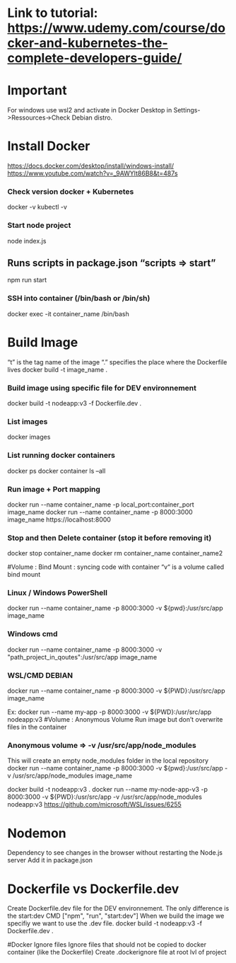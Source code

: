 # Link to tutorial: https://www.udemy.com/course/docker-and-kubernetes-the-complete-developers-guide/ 

# Important 
For windows use  wsl2 and activate in Docker Desktop in Settings->Ressources->Check Debian distro.

# Install Docker
https://docs.docker.com/desktop/install/windows-install/ 
https://www.youtube.com/watch?v=_9AWYlt86B8&t=487s 

### Check version docker + Kubernetes
docker -v
kubectl -v

### Start node project
node index.js

## Runs scripts in package.json “scripts => start”
npm run start

### SSH into container (/bin/bash or /bin/sh)
docker exec -it container_name /bin/bash

# Build Image
“t” is the tag name of the image
“.” specifies the place where the Dockerfile lives
docker build -t image_name .

### Build image using specific file for DEV environnement
docker build -t nodeapp:v3 -f Dockerfile.dev .

### List images
docker images

### List running docker containers
docker ps
docker container ls –all
 
### Run image + Port mapping
docker run --name container_name -p local_port:container_port image_name
docker run --name container_name -p 8000:3000 image_name
https://localhost:8000 

### Stop and then Delete container (stop it before removing it)
docker stop container_name
docker rm container_name container_name2



#Volume : Bind Mount : syncing code with container
“v“ is a volume called bind mount
###  Linux / Windows PowerShell
docker run --name container_name -p 8000:3000 -v ${pwd}:/usr/src/app image_name
### Windows cmd
docker run --name container_name -p 8000:3000 -v "path_project_in_qoutes":/usr/src/app image_name
### WSL/CMD DEBIAN 
docker run --name container_name -p 8000:3000 -v ${PWD}:/usr/src/app image_name

Ex: docker run --name my-app -p 8000:3000 -v ${PWD}:/usr/src/app nodeapp:v3
#Volume : Anonymous Volume
Run image but don’t overwrite files in the container 
### Anonymous volume => -v /usr/src/app/node_modules
This will create an empty node_modules folder in the local repository
docker run --name container_name -p 8000:3000 -v ${pwd}:/usr/src/app -v /usr/src/app/node_modules image_name

docker build -t nodeapp:v3 .
docker run --name my-node-app-v3 -p 8000:3000 -v ${PWD}:/usr/src/app -v /usr/src/app/node_modules nodeapp:v3
https://github.com/microsoft/WSL/issues/6255 

# Nodemon
Dependency to see changes in the browser without restarting the Node.js server
Add it in package.json

# Dockerfile vs Dockerfile.dev
Create Dockerfile.dev file for the DEV environnement.
The only difference is the start:dev
CMD ["npm", "run", "start:dev"]
When we build the image we specifiy we want to use the .dev file.
docker build -t nodeapp:v3 -f Dockerfile.dev .

#Docker Ignore files
Ignore files that should not be copied to docker container (like the Dockerfile)
Create .dockerignore file at root lvl of project

